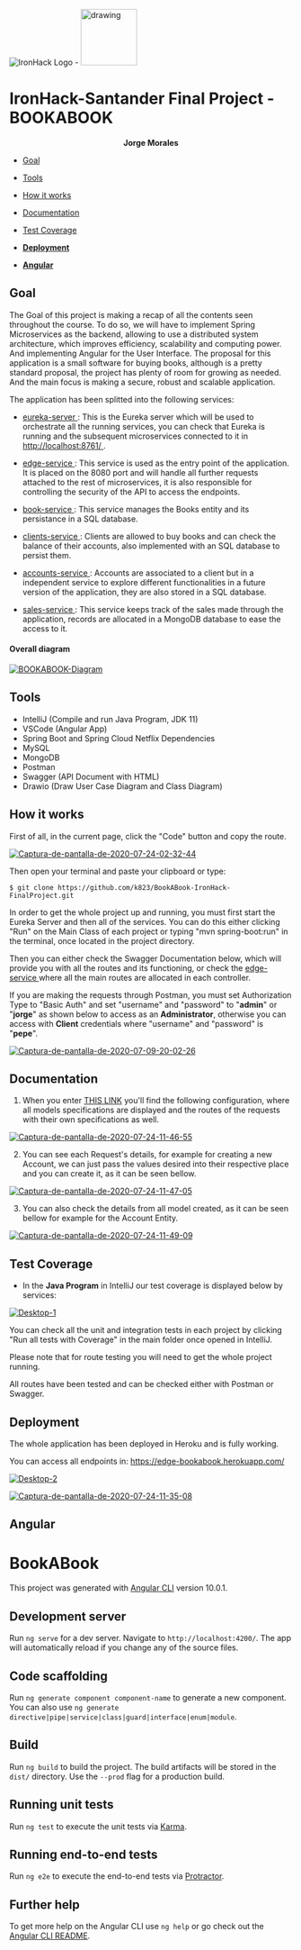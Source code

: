 ![IronHack Logo](https://s3-eu-west-1.amazonaws.com/ih-materials/uploads/upload_d5c5793015fec3be28a63c4fa3dd4d55.png)           -            <img src="https://external-content.duckduckgo.com/iu/?u=https%3A%2F%2Fyt3.ggpht.com%2F-ucfOhKHcl_w%2FAAAAAAAAAAI%2FAAAAAAAAAAA%2FmzypJuHb_go%2Fs900-c-k-no%2Fphoto.jpg&f=1&nofb=1" alt="drawing" width="100"/>

# IronHack-Santander Final Project - BOOKABOOK

<p align="center"><strong> Jorge Morales </strong></p>

* [Goal](#goal)

* [Tools](#tools)

* [How it works](#how-it-works)

* [Documentation](#documentation)

* [Test Coverage](#test-coverage)

* [**Deployment**](#deployment)

* [**Angular**](#angular)


## <a name="goal"></a>Goal
The Goal of this project is making a recap of all the contents seen throughout the course. To do so, we will have to implement Spring Microservices as the backend, allowing to use a distributed system architecture, which improves efficiency, scalability and computing power. And implementing Angular for the User Interface. The proposal for this application is a small software for buying books, although is a pretty standard proposal, the project has plenty of room for growing as needed. And the main focus is making a secure, robust and scalable application.

The application has been splitted into the following services: 

- [eureka-server
](#): This is the Eureka server which will be used to orchestrate all the running services, you can check that Eureka is running and the subsequent microservices connected to it in [http://localhost:8761/
](http://localhost:8761/).


- [edge-service
](#): This service is used as the entry point of the application. It is placed on the 8080 port and will handle all further requests attached to the rest of microservices, it is also responsible for controlling the security of the API to access the endpoints. 

- [book-service
](#): This service manages the Books entity and its persistance in a SQL database.

- [clients-service
](#): Clients are allowed to buy books and can check the balance of their accounts, also implemented with an SQL database to persist them.

- [accounts-service
](#): Accounts are associated to a client but in a independent service to explore different functionalities in a future version of the application, they are also stored in a SQL database.

- [sales-service
](#): This service keeps track of the sales made through the application, records are allocated in a MongoDB database to ease the access to it. 

#### Overall diagram

<a href="https://ibb.co/fQmBkQt"><img src="https://i.ibb.co/qxbXNx9/BOOKABOOK-Diagram.png" alt="BOOKABOOK-Diagram" border="0"></a>


## <a name="tools"></a>Tools
- IntelliJ (Compile and run Java Program, JDK 11)
- VSCode (Angular App)
- Spring Boot and Spring Cloud Netflix Dependencies
- MySQL
- MongoDB
- Postman
- Swagger (API Document with HTML)
- Drawio (Draw User Case Diagram and Class Diagram)

## <a name="how-it-works"></a>How it works

First of all, in the current page, click the "Code" button and copy the route. 

<a href="https://imgbb.com/"><img src="https://i.ibb.co/SQDcTMR/Captura-de-pantalla-de-2020-07-24-02-32-44.png" alt="Captura-de-pantalla-de-2020-07-24-02-32-44" border="0"></a>

Then open your terminal and paste your clipboard or type: 

`$ git clone https://github.com/k823/BookABook-IronHack-FinalProject.git
`

In order to get the whole project up and running, you must first start the Eureka Server and then all of the services. You can do this either clicking "Run" on the Main Class of each project or typing "mvn spring-boot:run" in the terminal, once located in the project directory.

Then you can either check the Swagger Documentation below, which will provide you with all the routes and its functioning, or check the [edge-service
](#) where all the main routes are allocated in each controller.

If you are making the requests through Postman, you must set Authorization Type to "Basic Auth" and set "username" and "password" to "**admin**" or "**jorge**" as shown below to access as an **Administrator**, otherwise you can access with **Client** credentials where "username" and "password" is "**pepe**".

<a href="https://ibb.co/x58YR5s"><img src="https://i.ibb.co/ggFdBg7/Captura-de-pantalla-de-2020-07-09-20-02-26.png" alt="Captura-de-pantalla-de-2020-07-09-20-02-26" border="0"></a>

## <a name="documentation"></a>Documentation

1. When you enter [THIS LINK](https://edge-bookabook.herokuapp.com/swagger-ui.html#/) you'll find the following configuration, where all models specifications are displayed and the routes of the requests with their own specifications as well.

<a href="https://ibb.co/HVVk0q8"><img src="https://i.ibb.co/BttSmBM/Captura-de-pantalla-de-2020-07-24-11-46-55.png" alt="Captura-de-pantalla-de-2020-07-24-11-46-55" border="0"></a>

2. You can see each Request's details, for example for creating a new Account, we can just pass the values desired into their respective place and you can create it, as it can be seen bellow.

<a href="https://ibb.co/ZTMmC8N"><img src="https://i.ibb.co/BsCNRZw/Captura-de-pantalla-de-2020-07-24-11-47-05.png" alt="Captura-de-pantalla-de-2020-07-24-11-47-05" border="0"></a>

3. You can also check the details from all model created, as it can be seen bellow for example for the Account Entity.

<a href="https://ibb.co/7XTzydV"><img src="https://i.ibb.co/80RB8L2/Captura-de-pantalla-de-2020-07-24-11-49-09.png" alt="Captura-de-pantalla-de-2020-07-24-11-49-09" border="0"></a>

## <a name="test-coverage"></a>Test Coverage
* In the **Java Program** in IntelliJ our test coverage is displayed below by services: 

<a href="https://ibb.co/cT5CstN"><img src="https://i.ibb.co/XJB3Gpz/Desktop-1.png" alt="Desktop-1" border="0"></a>

You can check all the unit and integration tests in each project by clicking "Run all tests with Coverage" in the main folder once opened in IntelliJ. 

Please note that for route testing you will need to get the whole project running.

All routes have been tested and can be checked either with Postman or Swagger.

## <a name="deployment"></a><strong>Deployment</strong>

The whole application has been deployed in Heroku and is fully working. 

You can access all endpoints in: https://edge-bookabook.herokuapp.com/

<a href="https://ibb.co/kMxX90P"><img src="https://i.ibb.co/FnKz0Jd/Desktop-2.png" alt="Desktop-2" border="0"></a>

<a href="https://ibb.co/FDGzjrJ"><img src="https://i.ibb.co/6W6FfMb/Captura-de-pantalla-de-2020-07-24-11-35-08.png" alt="Captura-de-pantalla-de-2020-07-24-11-35-08" border="0"></a>

## <a name="angular"></a>Angular
# BookABook

This project was generated with [Angular CLI](https://github.com/angular/angular-cli) version 10.0.1.

## Development server

Run `ng serve` for a dev server. Navigate to `http://localhost:4200/`. The app will automatically reload if you change any of the source files.

## Code scaffolding

Run `ng generate component component-name` to generate a new component. You can also use `ng generate directive|pipe|service|class|guard|interface|enum|module`.

## Build

Run `ng build` to build the project. The build artifacts will be stored in the `dist/` directory. Use the `--prod` flag for a production build.

## Running unit tests

Run `ng test` to execute the unit tests via [Karma](https://karma-runner.github.io).

## Running end-to-end tests

Run `ng e2e` to execute the end-to-end tests via [Protractor](http://www.protractortest.org/).

## Further help

To get more help on the Angular CLI use `ng help` or go check out the [Angular CLI README](https://github.com/angular/angular-cli/blob/master/README.md).
